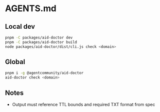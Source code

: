 # AGENTS.md

## Local dev
```bash
pnpm -C packages/aid-doctor dev
pnpm -C packages/aid-doctor build
node packages/aid-doctor/dist/cli.js check <domain>
```

## Global

```bash
pnpm i -g @agentcommunity/aid-doctor
aid-doctor check <domain>
```

## Notes

* Output must reference TTL bounds and required TXT format from spec
